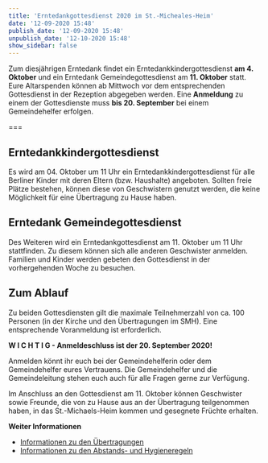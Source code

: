 ```yaml
---
title: 'Erntedankgottesdienst 2020 im St.-Micheales-Heim'
date: '12-09-2020 15:48'
publish_date: '12-09-2020 15:48'
unpublish_date: '12-10-2020 15:48'
show_sidebar: false
---
```


Zum diesjährigen Erntedank findet ein Erntedankkindergottesdienst **am 4. Oktober** und ein Erntedank Gemeindegottesdienst am **11. Oktober** statt.  Eure Altarspenden können ab Mittwoch vor dem entsprechenden Gottesdienst in der Rezeption abgegeben werden. Eine **Anmeldung** zu einem der Gottesdienste muss **bis 20. September** bei einem Gemeindehelfer erfolgen.

===


## Erntedankkindergottesdienst

Es wird am 04. Oktober um 11 Uhr ein Erntedankkindergottesdienst für alle Berliner Kinder mit deren Eltern (bzw. Haushalte) angeboten. Sollten freie Plätze bestehen, können diese von Geschwistern genutzt werden, die keine Möglichkeit für eine Übertragung zu Hause haben.




## Erntedank Gemeindegottesdienst

Des Weiteren wird ein Erntedankgottesdienst am 11. Oktober um 11 Uhr stattfinden. Zu diesem können sich alle anderen Geschwister anmelden. Familien und Kinder werden gebeten den Gottesdienst in der vorhergehenden Woche zu besuchen.




## Zum Ablauf

Zu beiden Gottesdiensten gilt die maximale Teilnehmerzahl von ca. 100 Personen (in der Kirche und den Übertragungen im SMH). Eine entsprechende Voranmeldung ist erforderlich.


**W I C H T I G - Anmeldeschluss ist der 20. September 2020!**

Anmelden könnt ihr euch bei der Gemeindehelferin oder dem Gemeindehelfer eures Vertrauens. Die Gemeindehelfer und die Gemeindeleitung stehen euch auch für alle Fragen gerne zur Verfügung.

Im Anschluss an den Gottesdienst am 11. Oktober können Geschwister sowie Freunde, die von zu Hause aus an der Übertragung teilgenommen haben, in das St.-Michaels-Heim kommen und gesegnete Früchte erhalten.





**Weiter Informationen**

* [Informationen zu den Übertragungen](https://www.smh-gemeinden.de/news/gottesdienste-am-kommenden-sonntag)
* [Informationen zu den Abstands- und Hygieneregeln](https://smh-gemeinden.de/news/praesenzgottesdienste-im-st-michaels-heim)
